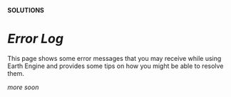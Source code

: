 __SOLUTIONS__

# __*Error Log*__  

This page shows some error messages that you may receive while using Earth Engine and provides some tips on how you might be able to resolve them.  

_more soon_  